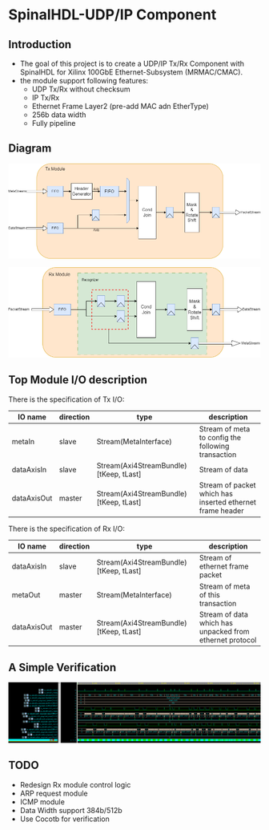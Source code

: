 # SpinalHDL-UDP/IP Component
## Introduction
- The goal of this project is to create a UDP/IP Tx/Rx Component with SpinalHDL for Xilinx 100GbE Ethernet-Subsystem (MRMAC/CMAC).
- the module support following features:
  - UDP Tx/Rx without checksum
  - IP Tx/Rx 
  - Ethernet Frame Layer2 (pre-add MAC adn EtherType)
  - 256b data width
  - Fully pipeline
## Diagram
![](.pic/UDPtx.drawio.png)

![](.pic/UDPrx.drawio.png)

## Top Module I/O description

There is the specification of Tx I/O:

| IO name     | direction | type                                   | description                                               |
|-------------|-----------|----------------------------------------|-----------------------------------------------------------|
| metaIn      | slave     | Stream(MetaInterface)                  | Stream of meta to config the following transaction        |
| dataAxisIn  | slave     | Stream(Axi4StreamBundle)[tKeep, tLast] | Stream of data                                            |
| dataAxisOut | master    | Stream(Axi4StreamBundle)[tKeep, tLast] | Stream of packet which has inserted ethernet frame header |


There is the specification of Rx I/O:

| IO name     | direction | type                                   | description                                              |
|-------------|-----------|----------------------------------------|----------------------------------------------------------|
| dataAxisIn  | slave     | Stream(Axi4StreamBundle)[tKeep, tLast] | Stream of ethernet frame packet                          |
| metaOut     | master    | Stream(MetaInterface)                  | Stream of meta of this  transaction                      |
| dataAxisOut | master    | Stream(Axi4StreamBundle)[tKeep, tLast] | Stream of data which has unpacked from ethernet protocol |

## A Simple Verification
![](.pic/txwave.png)

## TODO
- Redesign Rx module control logic
- ARP request module
- ICMP module
- Data Width support 384b/512b
- Use Cocotb for verification